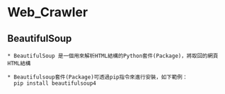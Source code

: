 Web_Crawler
===========
BeautifulSoup
-------------
```
* BeautifulSoup 是一個用來解析HTML結構的Python套件(Package)，將取回的網頁HTML結構

* Beautifulsoup套件(Package)可透過pip指令來進行安裝，如下範例：
  pip install beautifulsoup4
 ```

 
